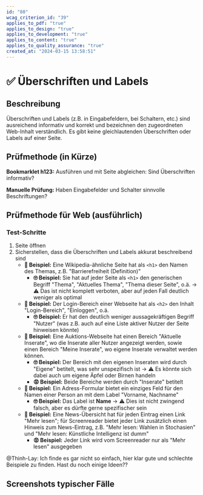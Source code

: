 ```yaml
---
id: "80"
wcag_criterion_id: "39"
applies_to_pdf: "true"
applies_to_design: "true"
applies_to_development: "true"
applies_to_content: "true"
applies_to_quality_assurance: "true"
created_at: "2024-03-15 13:58:51"
---
```


# ✅ Überschriften und Labels

## Beschreibung

Überschriften und Labels (z.B. in Eingabefeldern, bei Schaltern, etc.) sind ausreichend informativ und korrekt und bezeichnen den zugeordneten Web-Inhalt verständlich. Es gibt keine gleichlautenden Überschriften oder Labels auf einer Seite.

## Prüfmethode (in Kürze)

**Bookmarklet h123:** Ausführen und mit Seite abgleichen: Sind Überschriften informativ?

**Manuelle Prüfung:** Haben Eingabefelder und Schalter sinnvolle Beschriftungen?

## Prüfmethode für Web (ausführlich)

### Test-Schritte

1. Seite öffnen
1. Sicherstellen, dass die Überschriften und Labels akkurat beschreibend sind
    - **🙂 Beispiel:** Eine Wikipedia-ähnliche Seite hat als `<h1>` den Namen des Themas, z.B. "Barrierefreiheit (Definition)"
        - **🙄 Beispiel:** Sie hat auf jeder Seite als `<h1>` den generischen Begriff "Thema", "Aktuelles Thema", "Thema dieser Seite", o.ä. → ⚠️ Das ist nicht komplett verboten, aber auf jeden Fall deutlich weniger als optimal
    - **🙂 Beispiel:** Der Login-Bereich einer Webseite hat als `<h2>` den Inhalt "Login-Bereich", "Einloggen", o.ä.
        - **🙄 Beispiel:** Er hat den deutlich weniger aussagekräftigen Begriff "Nutzer" (was z.B. auch auf eine Liste aktiver Nutzer der Seite hinweisen könnte)
    - **🙂 Beispiel:** Eine Auktions-Webseite hat einen Bereich "Aktuelle Inserate", wo die Inserate aller Nutzer angezeigt werden, sowie einen Bereich "Meine Inserate", wo eigene Inserate verwaltet werden können.
        - **🙄 Beispiel:** Der Bereich mit den eigenen Inseraten wird durch "Eigene" betitelt, was sehr unspezifisch ist → ⚠️ Es könnte sich dabei auch um eigene Äpfel oder Birnen handeln
        - **😡 Beispiel:** Beide Bereiche werden durch "Inserate" betitelt
    - **🙂 Beispiel:** Ein Adress-Formular bietet ein einziges Feld für den Namen einer Person an mit dem Label "Vorname, Nachname"
        - **🙄 Beispiel:** Das Label ist **Name** → ⚠️ Dies ist nicht zwingend falsch, aber es dürfte gerne spezifischer sein
    - **🙂 Beispiel:** Eine News-Übersicht hat für jeden Eintrag einen Link "Mehr lesen"; für Screenreader bietet jeder Link zusätzlich einen Hinweis zum News-Eintrag, z.B. "Mehr lesen: Wahlen in Stochasien" und "Mehr lesen: Künstliche Intelligenz ist dumm"
        - **😡 Beispiel:** Jeder Link wird vom Screenreader nur als "Mehr lesen" ausgegeben

@Thinh-Lay: Ich finde es gar nicht so einfach, hier klar gute und schlechte Beispiele zu finden. Hast du noch einige Ideen??

## Screenshots typischer Fälle

